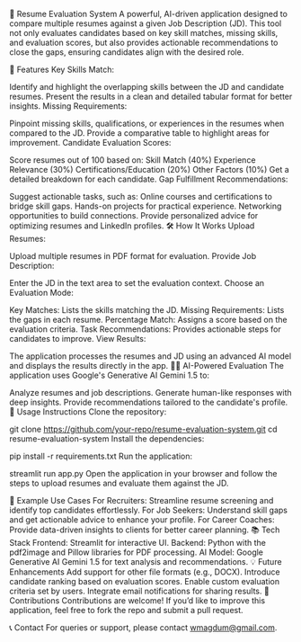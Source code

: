 📄 Resume Evaluation System
A powerful, AI-driven application designed to compare multiple resumes against a given Job Description (JD). This tool not only evaluates candidates based on key skill matches, missing skills, and evaluation scores, but also provides actionable recommendations to close the gaps, ensuring candidates align with the desired role.

🚀 Features
Key Skills Match:

Identify and highlight the overlapping skills between the JD and candidate resumes.
Present the results in a clean and detailed tabular format for better insights.
Missing Requirements:

Pinpoint missing skills, qualifications, or experiences in the resumes when compared to the JD.
Provide a comparative table to highlight areas for improvement.
Candidate Evaluation Scores:

Score resumes out of 100 based on:
Skill Match (40%)
Experience Relevance (30%)
Certifications/Education (20%)
Other Factors (10%)
Get a detailed breakdown for each candidate.
Gap Fulfillment Recommendations:

Suggest actionable tasks, such as:
Online courses and certifications to bridge skill gaps.
Hands-on projects for practical experience.
Networking opportunities to build connections.
Provide personalized advice for optimizing resumes and LinkedIn profiles.
🛠️ How It Works
Upload Resumes:

Upload multiple resumes in PDF format for evaluation.
Provide Job Description:

Enter the JD in the text area to set the evaluation context.
Choose an Evaluation Mode:

Key Matches: Lists the skills matching the JD.
Missing Requirements: Lists the gaps in each resume.
Percentage Match: Assigns a score based on the evaluation criteria.
Task Recommendations: Provides actionable steps for candidates to improve.
View Results:

The application processes the resumes and JD using an advanced AI model and displays the results directly in the app.
🧑‍💻 AI-Powered Evaluation
The application uses Google's Generative AI Gemini 1.5 to:

Analyze resumes and job descriptions.
Generate human-like responses with deep insights.
Provide recommendations tailored to the candidate's profile.
📝 Usage Instructions
Clone the repository:

git clone https://github.com/your-repo/resume-evaluation-system.git
cd resume-evaluation-system
Install the dependencies:


pip install -r requirements.txt
Run the application:

streamlit run app.py
Open the application in your browser and follow the steps to upload resumes and evaluate them against the JD.

🌟 Example Use Cases
For Recruiters: Streamline resume screening and identify top candidates effortlessly.
For Job Seekers: Understand skill gaps and get actionable advice to enhance your profile.
For Career Coaches: Provide data-driven insights to clients for better career planning.
📚 Tech Stack
Frontend: Streamlit for interactive UI.
Backend: Python with the pdf2image and Pillow libraries for PDF processing.
AI Model: Google Generative AI Gemini 1.5 for text analysis and recommendations.
💡 Future Enhancements
Add support for other file formats (e.g., DOCX).
Introduce candidate ranking based on evaluation scores.
Enable custom evaluation criteria set by users.
Integrate email notifications for sharing results.
🤝 Contributions
Contributions are welcome! If you’d like to improve this application, feel free to fork the repo and submit a pull request.

📞 Contact
For queries or support, please contact wmagdum@gmail.com.


